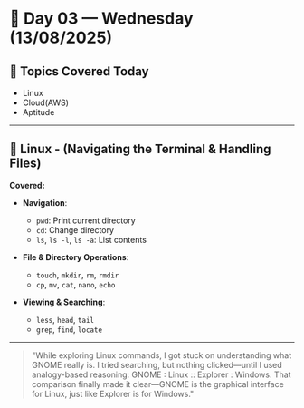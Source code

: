 
# 📅 Day 03 — Wednesday (13/08/2025)

## 🧭 Topics Covered Today  
- Linux 
- Cloud(AWS)
- Aptitude

---

## 🐧 Linux - (Navigating the Terminal & Handling Files)

**Covered:**

- **Navigation**:
  - `pwd`: Print current directory
  - `cd`: Change directory
  - `ls`, `ls -l`, `ls -a`: List contents

- **File & Directory Operations**:
  - `touch`, `mkdir`, `rm`, `rmdir`
  - `cp`, `mv`, `cat`, `nano`, `echo`

- **Viewing & Searching**:
  - `less`, `head`, `tail`
  - `grep`, `find`, `locate`
---
> "While exploring Linux commands, I got stuck on understanding what GNOME really is. I tried searching, but nothing clicked—until I used analogy-based reasoning: GNOME : Linux :: Explorer : Windows. That comparison finally made it clear—GNOME is the graphical interface for Linux, just like Explorer is for Windows."

